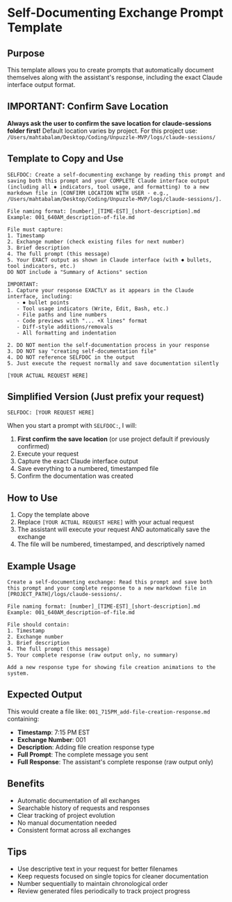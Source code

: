 # Self-Documenting Exchange Prompt Template

## Purpose
This template allows you to create prompts that automatically document themselves along with the assistant's response, including the exact Claude interface output format.

## IMPORTANT: Confirm Save Location
**Always ask the user to confirm the save location for claude-sessions folder first!**
Default location varies by project. For this project use: `/Users/mahtabalam/Desktop/Coding/Unpuzzle-MVP/logs/claude-sessions/`

## Template to Copy and Use

```
SELFDOC: Create a self-documenting exchange by reading this prompt and saving both this prompt and your COMPLETE Claude interface output (including all ⏺ indicators, tool usage, and formatting) to a new markdown file in [CONFIRM LOCATION WITH USER - e.g., /Users/mahtabalam/Desktop/Coding/Unpuzzle-MVP/logs/claude-sessions/]. 

File naming format: [number]_[TIME-EST]_[short-description].md
Example: 001_640AM_description-of-file.md

File must capture:
1. Timestamp
2. Exchange number (check existing files for next number)
3. Brief description
4. The full prompt (this message)
5. Your EXACT output as shown in Claude interface (with ⏺ bullets, tool indicators, etc.)
DO NOT include a "Summary of Actions" section

IMPORTANT: 
1. Capture your response EXACTLY as it appears in the Claude interface, including:
   - ⏺ bullet points
   - Tool usage indicators (Write, Edit, Bash, etc.)
   - File paths and line numbers
   - Code previews with "... +X lines" format
   - Diff-style additions/removals
   - All formatting and indentation

2. DO NOT mention the self-documentation process in your response
3. DO NOT say "creating self-documentation file" 
4. DO NOT reference SELFDOC in the output
5. Just execute the request normally and save documentation silently

[YOUR ACTUAL REQUEST HERE]
```

## Simplified Version (Just prefix your request)

```
SELFDOC: [YOUR REQUEST HERE]
```

When you start a prompt with `SELFDOC:`, I will:
1. **First confirm the save location** (or use project default if previously confirmed)
2. Execute your request
3. Capture the exact Claude interface output
4. Save everything to a numbered, timestamped file
5. Confirm the documentation was created

## How to Use

1. Copy the template above
2. Replace `[YOUR ACTUAL REQUEST HERE]` with your actual request
3. The assistant will execute your request AND automatically save the exchange
4. The file will be numbered, timestamped, and descriptively named

## Example Usage

```
Create a self-documenting exchange: Read this prompt and save both this prompt and your complete response to a new markdown file in [PROJECT_PATH]/logs/claude-sessions/. 

File naming format: [number]_[TIME-EST]_[short-description].md
Example: 001_640AM_description-of-file.md

File should contain:
1. Timestamp
2. Exchange number  
3. Brief description
4. The full prompt (this message)
5. Your complete response (raw output only, no summary)

Add a new response type for showing file creation animations to the system.
```

## Expected Output

This would create a file like: `001_715PM_add-file-creation-response.md` containing:

- **Timestamp**: 7:15 PM EST
- **Exchange Number**: 001
- **Description**: Adding file creation response type
- **Full Prompt**: The complete message you sent
- **Full Response**: The assistant's complete response (raw output only)

## Benefits

- Automatic documentation of all exchanges
- Searchable history of requests and responses
- Clear tracking of project evolution
- No manual documentation needed
- Consistent format across all exchanges

## Tips

- Use descriptive text in your request for better filenames
- Keep requests focused on single topics for cleaner documentation
- Number sequentially to maintain chronological order
- Review generated files periodically to track project progress